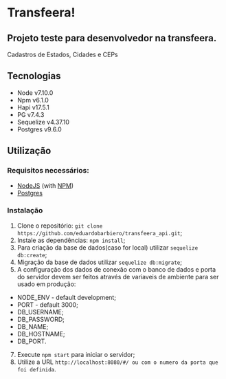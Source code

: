 # Transfeera!
## Projeto teste para desenvolvedor na transfeera.

Cadastros de Estados, Cidades e CEPs

## Tecnologias
* Node v7.10.0
* Npm v6.1.0
* Hapi v17.5.1
* PG v7.4.3
* Sequelize v4.37.10
* Postgres v9.6.0

## Utilização
### Requisitos necessários:
* [NodeJS](http://nodejs.org/) (with [NPM](https://www.npmjs.org/))
* [Postgres](https://www.postgresql.org/download/)

### Instalação
1. Clone o repositório: `git clone https://github.com/eduardobarbiero/transfeera_api.git`;
2. Instale as dependências: `npm install`;
3. Para criação da base de dados(caso for local) utilizar `sequelize db:create`;
4. Migração da base de dados utilizar `sequelize db:migrate`;
5. A configuração dos dados de conexão com o banco de dados e porta do servidor devem ser feitos através de variaveis de ambiente para ser usado em produção: 
* NODE_ENV - default development;
* PORT - default 3000;
* DB_USERNAME;
* DB_PASSWORD;
* DB_NAME;
* DB_HOSTNAME;
* DB_PORT.
7. Execute `npm start` para iniciar o servidor;
8. Utilize a URL `http://localhost:8080/#/ ou com o numero da porta que foi definida`.

